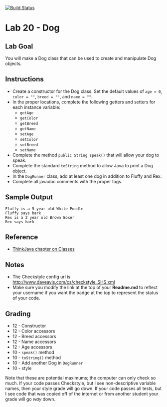 [![Build Status](https://travis-ci.com/StratfordHS-CS2/lab-20-dog-username.svg)](https://travis-ci.com/StratfordHS-CS2/lab-20-dog-username)

# Lab 20 - Dog

## Lab Goal
You will make a Dog class that can be used to create and manipulate Dog objects.

## Instructions
* Create a constructor for the Dog class.  Set the default values of `age = 0`, `color = ""`, `breed = ""`, and `name = ""`.
* In the proper locations, complete the following getters and setters for each instance variable:
  - `getAge`
  - `getColor`
  - `getBreed`
  - `getName`
  - `setAge`
  - `setColor`
  - `setBreed`
  - `setName`
* Complete the method `public String speak()` that will allow your dog to speak.
* Complete the standard `toString` method to allow Java to print a Dog object.
* In the `DogRunner` class, add at least one dog in addition to Fluffy and Rex.
* Complete all javadoc comments with the proper tags.

## Sample Output
```
Fluffy is a 5 year old White Poodle
Fluffy says bark
Rex is a 2 year old Brown Boxer
Rex says bark
```

## Reference
* [ThinkJava chapter on Classes](http://greenteapress.com/thinkjava6/html/thinkjava6012.html)

## Notes
* The Checkstyle config url is http://www.daveavis.com/cs/checkstyle_SHS.xml
* Make sure you modify the link at the top of your **Readme.md** to reflect your username if you want the badge at the top to represent the status of your code.

## Grading
* 12 - Constructor
* 12 - Color accessors
* 12 - Breed accessors
* 12 - Name accessors
* 12 - Age accessors
* 10 - `speak()` method
* 10 - `toString()` method
* 10 - Add another Dog in `DogRunner`
* 10 - style

Note that these are potential maximums; the computer can only check so much.  If your code passes Checkstyle, but I see non-descriptive variable names, then your style grade will go down.  If your code passes all tests, but I see code that was copied off of the internet or from another student your grade will go *way* down.
